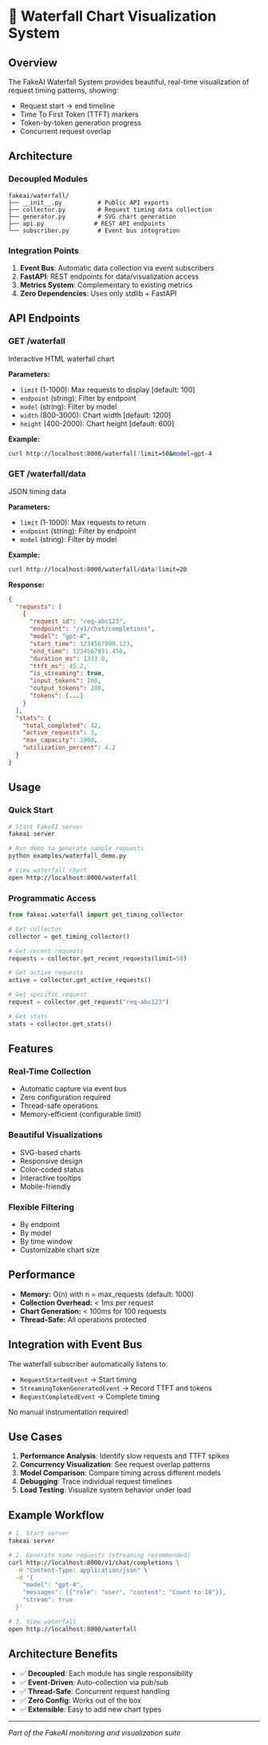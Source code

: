 # 🎨 Waterfall Chart Visualization System

## Overview

The FakeAI Waterfall System provides beautiful, real-time visualization of request timing patterns, showing:
- Request start → end timeline
- Time To First Token (TTFT) markers
- Token-by-token generation progress
- Concurrent request overlap

## Architecture

### Decoupled Modules

```
fakeai/waterfall/
├── __init__.py          # Public API exports
├── collector.py         # Request timing data collection
├── generator.py         # SVG chart generation
├── api.py              # REST API endpoints
└── subscriber.py        # Event bus integration
```

### Integration Points

1. **Event Bus**: Automatic data collection via event subscribers
2. **FastAPI**: REST endpoints for data/visualization access
3. **Metrics System**: Complementary to existing metrics
4. **Zero Dependencies**: Uses only stdlib + FastAPI

## API Endpoints

### GET /waterfall
Interactive HTML waterfall chart

**Parameters:**
- `limit` (1-1000): Max requests to display [default: 100]
- `endpoint` (string): Filter by endpoint
- `model` (string): Filter by model  
- `width` (800-3000): Chart width [default: 1200]
- `height` (400-2000): Chart height [default: 600]

**Example:**
```bash
curl http://localhost:8000/waterfall?limit=50&model=gpt-4
```

### GET /waterfall/data
JSON timing data

**Parameters:**
- `limit` (1-1000): Max requests to return
- `endpoint` (string): Filter by endpoint
- `model` (string): Filter by model

**Example:**
```bash
curl http://localhost:8000/waterfall/data?limit=20
```

**Response:**
```json
{
  "requests": [
    {
      "request_id": "req-abc123",
      "endpoint": "/v1/chat/completions",
      "model": "gpt-4",
      "start_time": 1234567890.123,
      "end_time": 1234567891.456,
      "duration_ms": 1333.0,
      "ttft_ms": 45.2,
      "is_streaming": true,
      "input_tokens": 100,
      "output_tokens": 200,
      "tokens": [...]
    }
  ],
  "stats": {
    "total_completed": 42,
    "active_requests": 3,
    "max_capacity": 1000,
    "utilization_percent": 4.2
  }
}
```

## Usage

### Quick Start

```bash
# Start FakeAI server
fakeai server

# Run demo to generate sample requests
python examples/waterfall_demo.py

# View waterfall chart
open http://localhost:8000/waterfall
```

### Programmatic Access

```python
from fakeai.waterfall import get_timing_collector

# Get collector
collector = get_timing_collector()

# Get recent requests
requests = collector.get_recent_requests(limit=50)

# Get active requests
active = collector.get_active_requests()

# Get specific request
request = collector.get_request("req-abc123")

# Get stats
stats = collector.get_stats()
```

## Features

### Real-Time Collection
- Automatic capture via event bus
- Zero configuration required
- Thread-safe operations
- Memory-efficient (configurable limit)

### Beautiful Visualizations
- SVG-based charts
- Responsive design
- Color-coded status
- Interactive tooltips
- Mobile-friendly

### Flexible Filtering
- By endpoint
- By model
- By time window
- Customizable chart size

## Performance

- **Memory:** O(n) with n = max_requests (default: 1000)
- **Collection Overhead:** < 1ms per request
- **Chart Generation:** < 100ms for 100 requests
- **Thread-Safe:** All operations protected

## Integration with Event Bus

The waterfall subscriber automatically listens to:
- `RequestStartedEvent` → Start timing
- `StreamingTokenGeneratedEvent` → Record TTFT and tokens
- `RequestCompletedEvent` → Complete timing

No manual instrumentation required!

## Use Cases

1. **Performance Analysis**: Identify slow requests and TTFT spikes
2. **Concurrency Visualization**: See request overlap patterns
3. **Model Comparison**: Compare timing across different models
4. **Debugging**: Trace individual request timelines
5. **Load Testing**: Visualize system behavior under load

## Example Workflow

```bash
# 1. Start server
fakeai server

# 2. Generate some requests (streaming recommended)
curl http://localhost:8000/v1/chat/completions \
  -H "Content-Type: application/json" \
  -d '{
    "model": "gpt-4",
    "messages": [{"role": "user", "content": "Count to 10"}],
    "stream": true
  }'

# 3. View waterfall
open http://localhost:8000/waterfall
```

## Architecture Benefits

- ✅ **Decoupled**: Each module has single responsibility
- ✅ **Event-Driven**: Auto-collection via pub/sub
- ✅ **Thread-Safe**: Concurrent request handling
- ✅ **Zero Config**: Works out of the box
- ✅ **Extensible**: Easy to add new chart types

---

*Part of the FakeAI monitoring and visualization suite*
